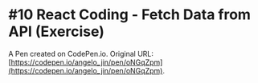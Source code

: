 # #10 React Coding - Fetch Data from API (Exercise)

A Pen created on CodePen.io. Original URL: [https://codepen.io/angelo_jin/pen/oNGqZpm](https://codepen.io/angelo_jin/pen/oNGqZpm).

